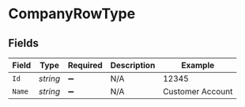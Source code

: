 # CompanyRowType


## Fields

| Field              | Type               | Required           | Description        | Example            |
| ------------------ | ------------------ | ------------------ | ------------------ | ------------------ |
| `Id`               | *string*           | :heavy_minus_sign: | N/A                | 12345              |
| `Name`             | *string*           | :heavy_minus_sign: | N/A                | Customer Account   |